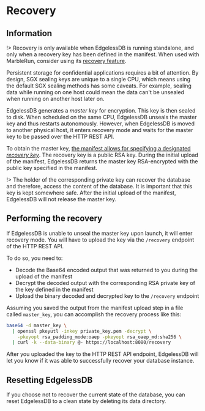 
# Recovery

## Information
!> Recovery is only available when EdgelessDB is running standalone, and only when a recovery key has been defined in the manifest. When used with MarbleRun, consider using its [recovery feature](https://docs.edgeless.systems/marblerun/#/content/features/recovery).

Persistent storage for confidential applications requires a bit of attention.
By design, SGX sealing keys are unique to a single CPU, which means using the default SGX sealing methods has some caveats.
For example, sealing data while running on one host could mean the data can't be unsealed when running on another host later on.

EdgelessDB generates a *master key* for encryption. This key is then sealed to disk. When scheduled on the same CPU, EdgelessDB unseals the master key and thus restarts autonomously. However, when EdgelessDB is moved to another physical host, it enters recovery mode and waits for the master key to be passed over the HTTP REST API.

To obtain the master key, [the manifest allows for specifying a designated *recovery key*](../reference/manifest.md). The recovery key is a public RSA key. During the initial upload of the manifest, EdgelessDB returns the master key RSA-encrypted with the public key specified in the manifest.

!> The holder of the corresponding private key can recover the database and therefore, access the content of the database. It is important that this key is kept somewhere safe. After the initial upload of the manifest, EdgelessDB will not release the master key.

## Performing the recovery
If EdgelessDB is unable to unseal the master key upon launch, it will enter recovery mode. You will have to upload the key via the `/recovery` endpoint of the HTTP REST API.

To do so, you need to:
* Decode the Base64 encoded output that was returned to you during the upload of the manifest
* Decrypt the decoded output with the corresponding RSA private key of the key defined in the manifest
* Upload the binary decoded and decrypted key to the `/recovery` endpoint

Assuming you saved the output from the manifest upload step in a file called `master_key`, you can accomplish the recovery process like this:

```bash
base64 -d master_key \
  | openssl pkeyutl -inkey private_key.pem -decrypt \
    -pkeyopt rsa_padding_mode:oaep -pkeyopt rsa_oaep_md:sha256 \
  | curl -k --data-binary @- https://localhost:8080/recovery
```

After you uploaded the key to the HTTP REST API endpoint, EdgelessDB will let you know if it was able to successfully recover your database instance.


## Resetting EdgelessDB
If you choose not to recover the current state of the database, you can reset EdgelessDB to a clean state by deleting its data directory.
